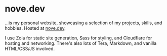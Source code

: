 # nove.dev

...is my personal website, showcasing a selection of my projects, skills, and hobbies. Hosted at [nove.dev](https://nove.dev/).

I use Zola for static site generation, Sass for styling, and Cloudflare for hosting and networking. There's also lots of Tera, Markdown, and vanilla HTML/CSS/JS involved.
